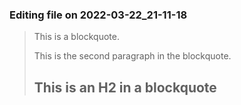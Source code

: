 

### Editing file on 2022-03-22_21-11-18

> This is a blockquote.
>
> This is the second paragraph in the blockquote.
>
> ## This is an H2 in a blockquote


